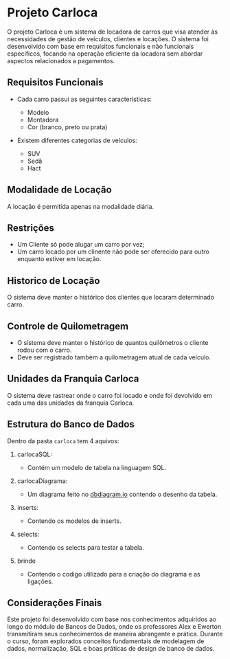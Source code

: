 # Projeto Carloca

  O projeto Carloca é um sistema de locadora de carros que visa atender às necessidades de gestão de veículos, clientes e locações. O sistema foi desenvolvido com base em requisitos funcionais e não funcionais específicos, focando na operação eficiente da locadora sem abordar aspectos relacionados a pagamentos.

## Requisitos Funcionais

  - Cada carro passui as seguintes caracteristicas:
    
      - Modelo
      - Montadora
      - Cor (branco, preto ou prata)
        
  - Existem diferentes categorias de veículos:
    
      - SUV
      - Sedã
      - Hact

## Modalidade de Locação

  A locação é permitida apenas na modalidade diária.

## Restrições

  - Um Cliente só pode alugar um carro por vez;
  - Um carro locado por um clinente não pode ser oferecido para outro enquanto estiver em locação.

## Historico de Locação

  O sistema deve manter o histórico dos clientes que locaram determinado carro.

## Controle de Quilometragem

  - O sistema deve manter o histórico de quantos quilômetros o cliente rodou com o carro.
  - Deve ser registrado também a quilometragem atual de cada veículo.

## Unidades da Franquia Carloca

  O sistema deve rastrear onde o carro foi locado e onde foi devolvido em cada uma das unidades da franquia Carloca.

## Estrutura do Banco de Dados

  Dentro da pasta `carloca` tem 4 aquivos:

  1. carlocaSQL:
     
     - Contém um modelo de tabela na linguagem SQL.
       
  2. carlocaDiagrama:
     
     - Um diagrama feito no [dbdiagram.io](https://dbdiagram.io/home) contendo o desenho da tabela.
       
  3. inserts:
     
     - Contendo os modelos de inserts.
       
  4. selects:
     
     - Contendo os selects para testar a tabela.
       
  5. brinde
      
     - Contendo o codigo utilizado para a criação do diagrama e as ligações.

## Considerações Finais
 Este projeto foi desenvolvido com base nos conhecimentos adquiridos ao longo do módulo de Bancos de Dados, onde os professores Alex e Ewerton transmitiram seus conhecimentos de maneira abrangente e prática. Durante o curso, foram explorados conceitos fundamentais de modelagem de dados, normalização, SQL e boas práticas de design de banco de dados.
